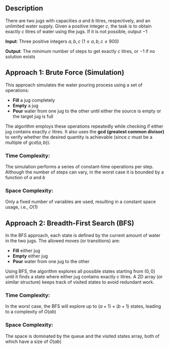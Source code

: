 ## Description
There are two jugs with capacities $a$ and $b$ litres, respectively, and an unlimited water supply. 
Given a positive integer $c$, the task is to obtain exactly $c$ litres of water using the jugs. If it is not possible, output $-1$

**Input**: 
Three positive integers $a, b, c$ $(1 \leq a, b, c \leq 900)$

**Output**: 
The minimum number of steps to get exactly $c$ litres, or $-1$ if no solution exists

## Approach 1: Brute Force (Simulation)
This approach simulates the water pouring process using a set of operations:
- **Fill** a jug completely
- **Empty** a jug
- **Pour** water from one jug to the other until either the source is empty or the target jug is full

The algorithm employs these operations repeatedly while checking if either jug contains exactly $c$ litres. It also uses the **gcd (greatest common divisor)** to verify whether the desired quantity is achievable (since $c$ must be a multiple of $gcd(a, b)$).

### Time Complexity:  
The simulation performs a series of constant-time operations per step. Although the number of steps can vary, in the worst case it is bounded by a function of $a$ and $b$

### Space Complexity:  
Only a fixed number of variables are used, resulting in a constant space usage, i.e., $O(1)$

## Approach 2: Breadth-First Search (BFS)
In the BFS approach, each state is defined by the current amount of water in the two jugs. The allowed moves (or transitions) are:
- **Fill** either jug
- **Empty** either jug
- **Pour** water from one jug to the other

Using BFS, the algorithm explores all possible states starting from $(0, 0)$ until it finds a state where either jug contains exactly $c$ litres. A 2D array (or similar structure) keeps track of visited states to avoid redundant work.

### Time Complexity:  
In the worst case, the BFS will explore up to $(a+1) \times (b+1)$ states, leading to a complexity of $O(ab)$

### Space Complexity:  
The space is dominated by the queue and the visited states array, both of which have a size of $O(ab)$

